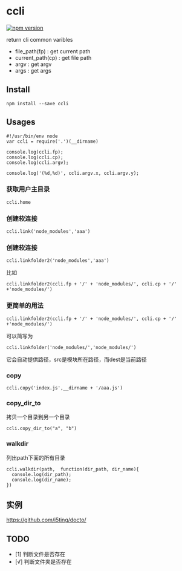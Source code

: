 # ccli

[![npm version](https://badge.fury.io/js/ccli.svg)](http://badge.fury.io/js/ccli)

return cli common varibles 

- file_path(fp)		: get current path
- current_path(cp)	: get file path
- argv 				: get argv
- args 				: get args

## Install

```
npm install --save ccli
```

## Usages

```
#!/usr/bin/env node
var ccli = require('.')(__dirname)

console.log(ccli.fp);
console.log(ccli.cp);
console.log(ccli.argv);

console.log('(%d,%d)', ccli.argv.x, ccli.argv.y);
```

### 获取用户主目录

```
ccli.home
```

### 创建软连接

```
ccli.link('node_modules','aaa')
```

### 创建软连接

```
ccli.linkfolder2('node_modules','aaa')
```

比如

```
ccli.linkfolder2(ccli.fp + '/' + 'node_modules/', ccli.cp + '/' +'node_modules/')
```

### 更简单的用法

```
ccli.linkfolder2(ccli.fp + '/' + 'node_modules/', ccli.cp + '/' +'node_modules/')
```

可以简写为


```
ccli.linkfolder('node_modules/','node_modules/')
```

它会自动提供路径，src是模块所在路径，而dest是当前路径

### copy

```
ccli.copy('index.js',__dirname + '/aaa.js')
```


### copy_dir_to

拷贝一个目录到另一个目录

```
ccli.copy_dir_to("a", "b")
```

### walkdir

列出path下面的所有目录

```
ccli.walkdir(path,  function(dir_path, dir_name){
  console.log(dir_path);
  console.log(dir_name);
}) 
```
## 实例

https://github.com/i5ting/docto/


## TODO

- [1] 判断文件是否存在
- [√] 判断文件夹是否存在
